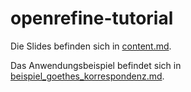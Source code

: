 # openrefine-tutorial


Die Slides befinden sich in [content.md](content.md).

Das Anwendungsbeispiel befindet sich in [beispiel_goethes_korrespondenz.md](beispiel_goethes_korrespondenz.md).


